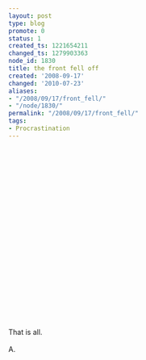```yaml
---
layout: post
type: blog
promote: 0
status: 1
created_ts: 1221654211
changed_ts: 1279903363
node_id: 1830
title: the front fell off
created: '2008-09-17'
changed: '2010-07-23'
aliases:
- "/2008/09/17/front_fell/"
- "/node/1830/"
permalink: "/2008/09/17/front_fell/"
tags:
- Procrastination
---
```

<object width="425" height="344"><param name="movie" value="http://www.youtube.com/v/WcU4t6zRAKg&hl=en&fs=1&rel=0"></param><param name="allowFullScreen" value="true"></param><embed src="http://www.youtube.com/v/WcU4t6zRAKg&hl=en&fs=1&rel=0" type="application/x-shockwave-flash" allowfullscreen="true" width="425" height="344"></embed></object>

<p>
That is all.<br/>
<br/>
A.
</p>
